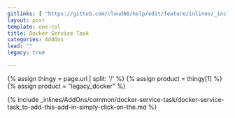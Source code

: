 ```yaml
---
gitlinks: [ "https://github.com/cloud66/help/edit/feature/inlines/_includes/_inlines/AddOns/common/docker-service-task/docker-service-task_to-add-this-add-in-simply-click-on-the.md" ]
layout: post
template: one-col
title: Docker Service Task
categories: AddOns
lead: ""
legacy: true

---
```


{% assign thingy = page.url | split: '/' %}
{% assign product = thingy[1] %}
{% assign product = "legacy_docker" %}

{% include _inlines/AddOns/common/docker-service-task/docker-service-task_to-add-this-add-in-simply-click-on-the.md %}
